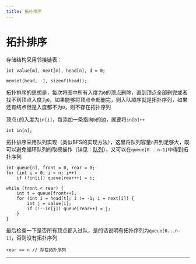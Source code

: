 ```yaml
---
title: 拓扑排序
---
```


# 拓扑排序

<script type="text/javascript" src="/include/head.js"></script>

存储结构采用邻接链表：

```
int value[m], next[m], head[n], d = 0;

memset(head, -1, sizeof(head));
```

拓扑排序的思想是，每次将图中所有入度为`0`的顶点删除，直到顶点全部删完或者找不到顶点入度为`0`，如果能够将顶点全部删完，则入队顺序就是拓扑序列，如果还有结点但是入度都不为`0`，则不存在拓扑序列

顶点`i`的入度为`in[i]`，每添加一条指向`b`的边，就要将`in[b]++`

```
int in[n];
```

拓扑排序采用队列实现（类似BFS的实现方法），这里将队列容量`n`开到足够大，既可以避免循环队列的取模操作（详见：<a href="https://www.dywan.xyz/note/202102/270002">队列</a>），又可以在`queue[0...n-1]`中得到拓扑序列

```
int queue[n], front = 0, rear = 0;
for (int i = 0; i < n; i++)
    if (!in[i]) queue[rear++] = i;

while (front < rear) {
    int t = queue[front++];
    for (int i = head[t]; i != -1; i = next[i]) {
        int j = value[i];
        if (!--in[j]) queue[rear++] = j;
    }
}
```

最后检查一下是否所有顶点都入过队，是的话说明有拓扑序列为`queue[0...n-1]`，否则没有拓扑序列

```
rear == n // 存在拓扑序列
```

---

<script type="text/javascript" src="/include/tail.js"></script>
